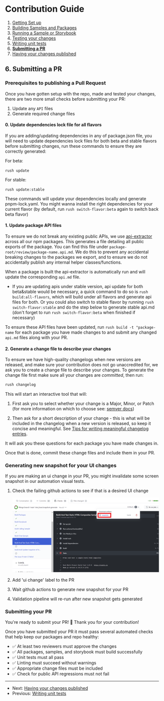 # Contribution Guide

1. [Getting Set up](<./1. getting-set-up.md>)
2. [Building Samples and Packages](<./2. build-samples-and-packages.md>)
3. [Running a Sample or Storybook](<./3. running-a-sample-or-storybook.md>)
4. [Testing your changes](<./4. testing-your-changes.md>)
5. [Writing unit tests](<./5. writing-unit-tests.md>)
6. **[Submitting a PR](<./6. submitting-a-pr.md>)**
7. [Having your changes published](<./7. having-your-changes-published.md>)

## 6. Submitting a PR

### Prerequisites to publishing a Pull Request

Once you have gotten setup with the repo, made and tested your changes, there are two more small checks before submitting your PR:

1. Update any `API` files
1. Generate required change files

#### 0. Update dependencies lock file for all flavors
If you are adding/updating dependencies in any of package.json file, you will need to update dependencies lock files for both beta and stable flavors before submitting changes, run these commands to ensure they are correctly generated:

For beta:

`rush update`

For stable:

`rush update:stable`

These commands will update your dependencies locally and generate pnpm-lock.yaml. You might wanna install the right dependencies for your current flavor (by default, run `rush switch-flavor:beta` again to switch back beta flavor)

#### 1. Update package API files

To ensure we do not break any existing public APIs, we use [api-extractor](../infrastructure/api-extractor.md) across all our npm packages. This generates a file detailing all public exports of the package. You can find this file under `package-root/review/package-name.api.md`. We do this to prevent any accidental breaking changes to the packages we export, and to ensure we do not accidentally publish any internal helper classes/functions.

When a package is built the api-extractor is automatically run and will update the corresponding `api.md` file.

- If you are updating apis under stable version, api update for both beta&stable would be necessary, a quick command to do so is `rush build:all-flavors`, which will build under all flavors and generate api files for both. Or you could also switch to stable flavor by running `rush switch-flavor:stable` and do the step below to generate stable api.md (don't forget to run `rush switch-flavor:beta` when finished if necessary)

To ensure these API files have been updated, run `rush build -t "package-name` for each package you have made changes to and submit any changed `api.md` files along with your PR.

#### 2. Generate a change file to describe your changes

To ensure we have high-quality changelogs when new versions are released, and make sure your contribution does not go unaccredited for, we ask you to create a change file to describe your changes. To generate the change file first make sure all your changes are _committed_, then run:

```bash
rush changelog
```

This will start an interactive tool that will:

1. First ask you to select whether your change is a Major, Minor, or Patch (for more information on which to choose see: [semver docs](https://semver.org/))

1. Then ask for a short description of your change - this is what will be included in the changelog when a new version is released, so keep it concise and meaningful. See [Tips for writing meaningful changelog entries](../references/tips-for-writing-changelog-entries).

It will ask you these questions for each package you have made changes in.

Once that is done, commit these change files and include them in your PR.

### Generating new snapshot for your UI changes
If you are making an ui change in your PR, you might invalidate some screen snapshot in our automation visual tests. 

1. Check the failing github actions to see if that is a desired UI change 
   
   ![screenshot showing downloadable snapshot artifacts in a failed github action](../images/check-snapshots.png)
1. Add 'ui change' label to the PR
1. Wait github actions to generate new snapshot for your PR
1. Validation pipeline will re-run after new snapshot gets generated
   
### Submitting your PR

You're ready to submit your PR! 🚀 Thank you for your contribution!

Once you have submitted your PR it must pass several automated checks that help keep our packages and repo healthy:

* ✅ At least two reviewers must approve the changes
* ✅ All packages, samples, and storybook must build successfully
* ✅ Unit tests must all pass
* ✅ Linting must succeed without warnings
* ✅ Appropriate change files must be included
* ✅ Check for public API regressions must not fail

---

* Next: [Having your changes published](<./7. having-your-changes-published.md>)
* Previous: [Writing unit tests](<./5. writing-unit-tests.md>)
